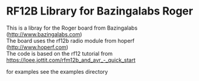# RF12B Library for Bazingalabs Roger
This is a libray for the Roger board from Bazingalabs (http://www.bazingalabs.com)  
The board uses the rf12b radio module from hoperf (http://www.hoperf.com)  
The code is based on the rf12 tutorial from https://loee.jottit.com/rfm12b_and_avr_-_quick_start  

for examples see the examples directory

 

